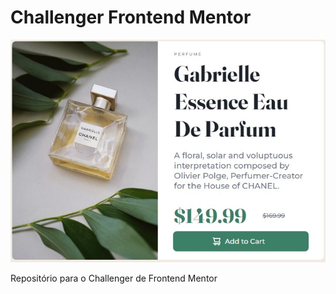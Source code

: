 # Challenger Frontend Mentor
<img src="img/Challenger_final.jpg" alt="Imagem do Perfume">

Repositório para o Challenger de Frontend Mentor
